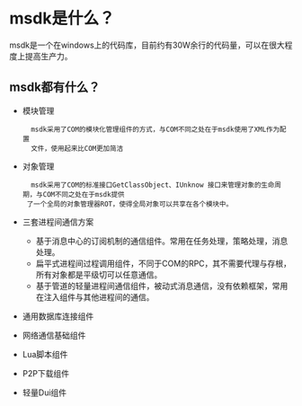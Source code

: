  # msdk是什么？

msdk是一个在windows上的代码库，目前约有30W余行的代码量，可以在很大程度上提高生产力。

## msdk都有什么？
* 模块管理 
    
        msdk采用了COM的模块化管理组件的方式，与COM不同之处在于msdk使用了XML作为配置
        文件，使用起来比COM更加简洁

       
       
* 对象管理
       
        msdk采用了COM的标准接口GetClassObject、IUnknow 接口来管理对象的生命周期，与COM不同之处在于msdk提供
       了一个全局的对象管理器ROT，使得全局对象可以共享在各个模块中。

* 三套进程间通信方案
        
    *   基于消息中心的订阅机制的通信组件。常用在任务处理，策略处理，消息处理。
    *   扁平式进程间过程调用组件，不同于COM的RPC，其不需要代理与存根，所有对象都是平级切可以任意通信。
    *   基于管道的轻量进程间通信组件，被动式消息通信，没有依赖框架，常用在注入组件与其他进程间的通信。

* 通用数据库连接组件
  
* 网络通信基础组件
* Lua脚本组件
* P2P下载组件
* 轻量Dui组件